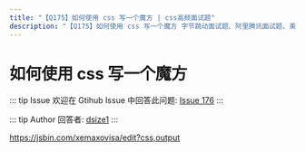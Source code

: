 ```yaml
---
title: "【Q175】如何使用 css 写一个魔方 | css高频面试题"
description: "【Q175】如何使用 css 写一个魔方 字节跳动面试题、阿里腾讯面试题、美团小米面试题。"
---
```


# 如何使用 css 写一个魔方

::: tip Issue
欢迎在 Gtihub Issue 中回答此问题: [Issue 176](https://github.com/shfshanyue/Daily-Question/issues/176)
:::

::: tip Author
回答者: [dsize1](https://github.com/dsize1)
:::

https://jsbin.com/xemaxovisa/edit?css,output
